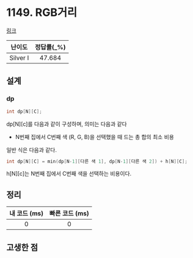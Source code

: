 # 1149. RGB거리

[링크](https://www.acmicpc.net/problem/1149)

|  난이도  | 정답률(\_%) |
| :------: | :---------: |
| Silver I |   47.684    |

## 설계

### dp

```cpp
int dp[N][C];
```

dp[N][c]를 다음과 같이 구성하며, 의미는 다음과 같다

- N번째 집에서 C번째 색 (R, G, B)을 선택했을 때 드는 총 합의 최소 비용

일반 식은 다음과 같다.

```cpp
int dp[N][C] = min(dp[N-1][다른 색 1], dp[N-1][다른 색 2]) + h[N][C];
```

h[N][c]는 N번째 집에서 C번째 색을 선택하는 비용이다.

## 정리

| 내 코드 (ms) | 빠른 코드 (ms) |
| :----------: | :------------: |
|      0       |       0        |

## 고생한 점

